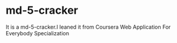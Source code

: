 # md-5-cracker
 It is a md-5-cracker.I leaned it from Coursera Web Application For Everybody Specialization
